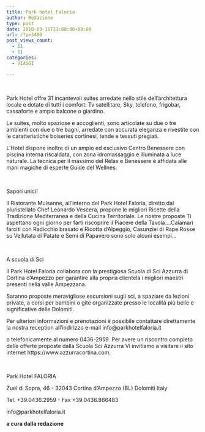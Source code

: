 ```yaml
---
title: Park hotel Faloria
author: Redazione
type: post
date: 2010-03-16T23:00:00+00:00
url: /?p=3480
post_views_count:
  - 11
  - 11
categories:
  - VIAGGI

---
```

&nbsp;

<p style="margin&#45;bottom: 0cm">
  Park Hotel offre 31 incantevoli suites arredate nello stile dell&rsquo;architettura locale e dotate di tutti i comfort: Tv satellitare, Sky, telefono, frigobar, cassaforte e ampio balcone o giardino.
</p>

<p style="margin&#45;bottom: 0cm">
  Le suites, molto spaziose e accoglienti, sono articolate su due o tre ambienti con due o tre bagni, arredate con accurata eleganza e rivestite con le caratteristiche boiseries cortinesi, tende e tessuti pregiati.
</p>

<p style="margin&#45;bottom: 0cm">
  L&rsquo;Hotel dispone inoltre di un ampio ed esclusivo Centro Benessere con piscina interna riscaldata, con zona idromassaggio e illuminata a luce naturale. La tecnica per il massimo del Relax e Benessere &egrave; affidata alle mani magiche di esperte Guide del Wellnes.
</p>

<p style="margin&#45;bottom: 0cm">
  &nbsp;
</p>

<p style="margin&#45;bottom: 0cm">
  Sapori unici!
</p>

<p style="margin&#45;bottom: 0cm">
  Il Ristorante Mulsanne, all&rsquo;interno del Park Hotel Faloria, diretto dal pluristellato Chef Leonardo Vescera, propone le migliori Ricette della Tradizione Mediterranea e della Cucina Territoriale. Le nostre proposte Ti aspettano ogni giorno per farti riscoprire il Piacere della Tavola&hellip;.Calamari farciti con Radicchio brasato e Ricotta d&rsquo;Alpeggio, Casunziei di Rape Rosse su Vellutata di Patate e Semi di Papavero sono solo alcuni esempi&hellip;
</p>

<p style="margin&#45;bottom: 0cm">
  &nbsp;
</p>

<p style="margin&#45;bottom: 0cm">
  A scuola di Sci
</p>

<p style="margin&#45;bottom: 0cm">
  Il Park Hotel Faloria collabora con la prestigiosa Scuola di Sci Azzurra di Cortina d&rsquo;Ampezzo per garantire alla propria clientela i migliori maestri presenti nella valle Ampezzana.
</p>

<p style="margin&#45;bottom: 0cm">
  Saranno proposte meravigliose escursioni sugli sci, a spaziare da lezioni private, a corsi per bambini o gite organizzate presso le localit&agrave; pi&ugrave; belle e significative delle Dolomiti.
</p>

<p style="margin&#45;bottom: 0cm">
  Per ulteriori informazioni e prenotazioni &egrave; possibile contattare direttamente la nostra reception all&rsquo;indirizzo e&#45;mail info@parkhotelfaloria.it
</p>

<p style="margin&#45;bottom: 0cm">
  o telefonicamente al numero 0436&#45;2959. Per avere un riscontro completo delle offerte proposte dalla Scuola Sci Azzurra Vi invitiamo a visitare il sito internet https://www.azzurracortina.com.
</p>

<p style="margin&#45;bottom: 0cm">
  &nbsp;
</p>

<p style="margin&#45;bottom: 0cm">
  Park Hotel FALORIA
</p>

<p style="margin&#45;bottom: 0cm">
  Zuel di Sopra, 46 &#45; 32043 Cortina d&#8217;Ampezzo (BL) Dolomiti Italy
</p>

<p style="margin&#45;bottom: 0cm">
  Tel. +39.0436.2959 &#45; Fax +39.0436.866483
</p>

<p style="margin&#45;bottom: 0cm">
  info@parkhotelfaloria.it
</p>

<p style="margin&#45;bottom: 0cm">
  <strong>a cura dalla redazione</strong>
</p>